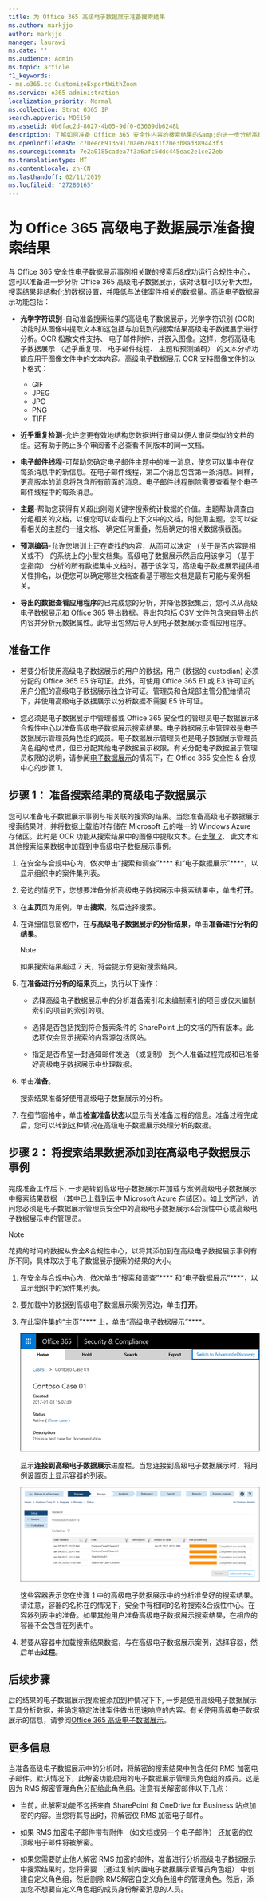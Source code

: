 ```yaml
---
title: 为 Office 365 高级电子数据展示准备搜索结果
ms.author: markjjo
author: markjjo
manager: laurawi
ms.date: ''
ms.audience: Admin
ms.topic: article
f1_keywords:
- ms.o365.cc.CustomizeExportWithZoom
ms.service: o365-administration
localization_priority: Normal
ms.collection: Strat_O365_IP
search.appverid: MOE150
ms.assetid: 0b6fac2d-8627-4b05-9df0-03609db6248b
description: 了解如何准备 Office 365 安全性内容的搜索结果的&amp;的进一步分析高级电子数据展示工具的合规性中心。
ms.openlocfilehash: c70eec691359170ae67e431f20e3b8ad389443f3
ms.sourcegitcommit: 7e2a0185cadea7f3a6afc5ddc445eac2e1ce22eb
ms.translationtype: MT
ms.contentlocale: zh-CN
ms.lasthandoff: 02/11/2019
ms.locfileid: "27280165"
---
```

# <a name="prepare-search-results-for-office-365-advanced-ediscovery"></a>为 Office 365 高级电子数据展示准备搜索结果

与 Office 365 安全性电子数据展示事例相关联的搜索后&amp;成功运行合规性中心，您可以准备进一步分析 Office 365 高级电子数据展示，该对话框可以分析大型，搜索结果非结构化的数据设置，并降低与法律案件相关的数据量。高级电子数据展示功能包括：
  
- **光学字符识别**-自动准备搜索结果的高级电子数据展示，光学字符识别 (OCR) 功能时从图像中提取文本和这包括与加载到的搜索结果高级电子数据展示进行分析。OCR 松散文件支持、 电子邮件附件，并嵌入图像。这样，您将高级电子数据展示 （近乎重复项、 电子邮件线程、 主题和预测编码） 的文本分析功能应用于图像文件中的文本内容。高级电子数据展示 OCR 支持图像文件的以下格式：

    - GIF
    - JPEG
    - JPG
    - PNG
    - TIFF
    
- **近乎重复检测**-允许您更有效地结构您数据进行审阅以便人审阅类似的文档的组。这有助于防止多个审阅者不必查看不同版本的同一文档。 
    
- **电子邮件线程**-可帮助您确定电子邮件主题中的唯一消息，使您可以集中在仅每条消息中的新信息。在电子邮件线程，第二个消息包含第一条消息。同样，更高版本的消息将包含所有前面的消息。电子邮件线程删除需要查看整个电子邮件线程中的每条消息。 
    
- **主题**-帮助您获得有关超出刚刚关键字搜索统计数据的价值。主题帮助调查由分组相关的文档，以便您可以查看的上下文中的文档。时使用主题，您可以查看相关的主题的一组文档、 确定任何重叠，然后确定的相关数据横截面。 
    
- **预测编码**-允许您培训上正在查找的内容，从而可以决定 （关于是否内容是相关或不） 的系统上的小型文档集。高级电子数据展示然后应用该学习 （基于您指南） 分析的所有数据集中文档时。基于该学习，高级电子数据展示提供相关性排名，以便您可以确定哪些文档查看基于哪些文档是最有可能与案例相关。 
    
- **导出的数据查看应用程序**的已完成您的分析，并降低数据集后，您可以从高级电子数据展示和 Office 365 导出数据。导出包包括 CSV 文件包含来自导出的内容并分析元数据属性。此导出包然后导入到电子数据展示查看应用程序。 
    
## <a name="before-you-begin"></a>准备工作

- 若要分析使用高级电子数据展示的用户的数据，用户 (数据的 custodian) 必须分配的 Office 365 E5 许可证。此外，可使用 Office 365 E1 或 E3 许可证的用户分配的高级电子数据展示独立许可证。管理员和合规部主管分配给情况下，并使用高级电子数据展示以分析数据不需要 E5 许可证。 
    
- 您必须是电子数据展示中管理器或 Office 365 安全性的管理员电子数据展示&amp;合规性中心以准备高级电子数据展示搜索结果。电子数据展示中管理器是电子数据展示管理员角色组的成员。电子数据展示管理员也是电子数据展示管理员角色组的成员，但已分配其他电子数据展示权限。有关分配电子数据展示管理员权限的说明，请参阅[电子数据展示](ediscovery-cases.md#step-1-assign-ediscovery-permissions-to-potential-case-members)的情况下，在 Office 365 安全性 & 合规中心的步骤 1。
    
## <a name="step-1-prepare-search-results-for-advanced-ediscovery"></a>步骤 1： 准备搜索结果的高级电子数据展示

您可以准备电子数据展示事例与相关联的搜索的结果。当您准备高级电子数据展示搜索结果时，并将数据上载临时存储在 Microsoft 云的唯一的 Windows Azure 存储区。此时是 OCR 功能从搜索结果中的图像中提取文本。在[步骤 2](#step-2-add-the-search-results-data-to-the-case-in-advanced-ediscovery)、 此文本和其他搜索结果数据中加载到中高级电子数据展示事例。
  
1. 在安全与合规中心内，依次单击“搜索和调查”**** 和“电子数据展示”****，以显示组织中的案件集列表。 
    
2. 旁边的情况下，您想要准备分析高级电子数据展示中搜索结果中，单击**打开**。 
    
3. 在**主页**页为用例，单击**搜索**，然后选择搜索。
    
4. 在详细信息窗格中，在**与高级电子数据展示的分析结果**，单击**准备进行分析的结果**。
    
    > [!NOTE]
    > 如果搜索结果超过 7 天，将会提示你更新搜索结果。 
  
5. 在**准备进行分析的结果**页上，执行以下操作： 
    
    - 选择高级电子数据展示中的分析准备索引和未编制索引的项目或仅未编制索引的项目的索引的项。
    
    - 选择是否包括找到符合搜索条件的 SharePoint 上的文档的所有版本。此选项仅会显示搜索的内容源包括网站。
    
    - 指定是否希望一封通知邮件发送 （或复制） 到个人准备过程完成和已准备好高级电子数据展示中处理数据。
    
6. 单击**准备**。
    
    搜索结果准备好使用高级电子数据展示的分析。
    
7. 在细节窗格中，单击**检查准备状态**以显示有关准备过程的信息。准备过程完成后，您可以转到这种情况在高级电子数据展示处理分析的数据。 
    
## <a name="step-2-add-the-search-results-data-to-the-case-in-advanced-ediscovery"></a>步骤 2： 将搜索结果数据添加到在高级电子数据展示事例
<a name="step2"> </a>

完成准备工作后下, 一步是转到高级电子数据展示并加载与案例高级电子数据展示中搜索结果数据 （其中已上载到云中 Microsoft Azure 存储区）。如上文所述，访问您必须是电子数据展示管理员安全中的高级电子数据展示&amp;合规性中心或高级电子数据展示中的管理员。
  
> [!NOTE]
> 花费的时间的数据从安全&amp;合规性中心，以将其添加到在高级电子数据展示事例有所不同，具体取决于电子数据展示搜索的结果的大小。 
  
1. 在安全与合规中心内，依次单击“搜索和调查”**** 和“电子数据展示”****，以显示组织中的案件集列表。 
    
2. 要加载中的数据到高级电子数据展示案例旁边，单击**打开**。 
    
3. 在此案件集的“主页”**** 上，单击“高级电子数据展示”****。 
    
    ![单击切换高级电子数据展示高级电子数据展示中打开这种情况](media/8e34ba23-62e3-4e68-a530-b6ece39b54be.png)
  
    显示**连接到高级电子数据展示**进度栏。当您连接到高级电子数据展示时，将用例设置页上显示容器的列表。 
    
    ![用例显示在高级电子数据展示](media/8036e152-70dc-4bb7-9379-61c1ed8326b4.png)
  
     这些容器表示您在步骤 1 中的高级电子数据展示中的分析准备好的搜索结果。请注意，容器的名称在的情况下，安全中有相同的名称搜索&amp;合规性中心。在容器列表中的准备。如果其他用户准备高级电子数据展示搜索结果，在相应的容器不会包含在列表中。 
    
4. 若要从容器中加载搜索结果数据，与在高级电子数据展示案例，选择容器，然后单击**过程**。
    
## <a name="next-steps"></a>后续步骤

后的结果的电子数据展示搜索被添加到种情况下下, 一步是使用高级电子数据展示工具分析数据，并确定特定法律案件做出迅速响应的内容。有关使用高级电子数据展示的信息，请参阅[Office 365 高级电子数据展示](office-365-advanced-ediscovery.md)。
  
## <a name="more-information"></a>更多信息

当准备高级电子数据展示中的分析时，将解密的搜索结果中包含任何 RMS 加密电子邮件。默认情况下，此解密功能启用的电子数据展示管理员角色组的成员。这是因为 RMS 解密管理角色分配给此角色组。注意有关解密邮件以下几点：
  
- 当前，此解密功能不包括来自 SharePoint 和 OneDrive for Business 站点加密的内容。当您将其导出时，将解密仅 RMS 加密电子邮件。
    
- 如果 RMS 加密电子邮件带有附件 （如文档或另一个电子邮件） 还加密的仅顶级电子邮件将被解密。
    
- 如果您需要防止他人解密 RMS 加密的邮件，准备进行分析高级电子数据展示中搜索结果时，您将需要 （通过复制内置电子数据展示管理员角色组） 中创建自定义角色组，然后删除 RMS解密自定义角色组中的管理角色。然后，添加您不想要自定义角色组的成员身份解密消息的人员。
